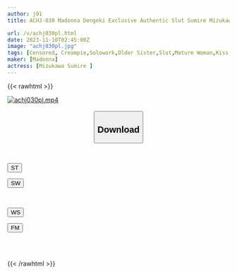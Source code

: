 ```yaml
---
author: j91
title: ACHJ-030 Madonna Dengeki Exclusive Authentic Slut Sumire Mizukawa Endless Ejaculation Orgasm That Makes Masochist Man's Body And Mind Melt With Deep And Rich Kisses And Stopping Creampie

url: /v/achj030pl.html
date: 2023-11-10T02:45:00Z
image: "achj030pl.jpg"
tags: [Censored, Creampie,Solowork,Older Sister,Slut,Mature Woman,Kiss	]
maker: [Madonna]
actress: [Mizukawa Sumire ]
---
```



{{< rawhtml >}}

<div class="video" data-videoid="GXM9XoZgdPh1v9z">
    <a href="javascript:;">
        <img src="https://my.j91.asia/v/achj030pl.jpg" width="WIDTH" height="HEIGHT" alt="achj030pl.mp4" loading="lazy">
    </a>
</div>

<script type="text/javascript" src="https://j91.asia/asset/on-demand-st.js"></script>

<br>
  <link rel="stylesheet" href="https://j91.asia/asset/bs5.css">
  
  <center>
  <button class="btn btn-primary" type="button" data-bs-toggle="collapse" data-bs-target=".multi-collapse" aria-expanded="false" aria-controls="multiCollapseExample1 multiCollapseExample2"><h2>Download</h2></button></center>
</p>
<div class="row">
  <div class="col">
    <div class="collapse multi-collapse" id="multiCollapseExample1">
      <div class="card card-body">
	      	      <br>
<div class="buttons">  
<p><a href="https://streamtape.to/v/GXM9XoZgdPh1v9z" target="_blank"><button class="btn-hover color-3"><i class="fa fa-download"></i> ST</button></a></p>
<p><a href="https://sfastwish.com/zmozg6oct4du" target="_blank"><button class="btn-hover color-2"><i class="fa fa-download"></i> SW</button></a></p></div>
    </div>
  </div>
</div>
  <div class="col">
    <div class="collapse multi-collapse" id="multiCollapseExample2">
      <div class="card card-body">
	      <br>
<div class="buttons">
<p><a href="javascript:;" target="_blank"><button class="btn-hover color-9"><i class="fa fa-download"></i> WS</button></a></p>
<p><a href="javascript:;" target="_blank"><button class="btn-hover color-8"><i class="fa fa-download"></i> FM</button></a></p></div>
<br><br>
      </div>
    </div>
  </div>
</div>

{{< /rawhtml >}}
